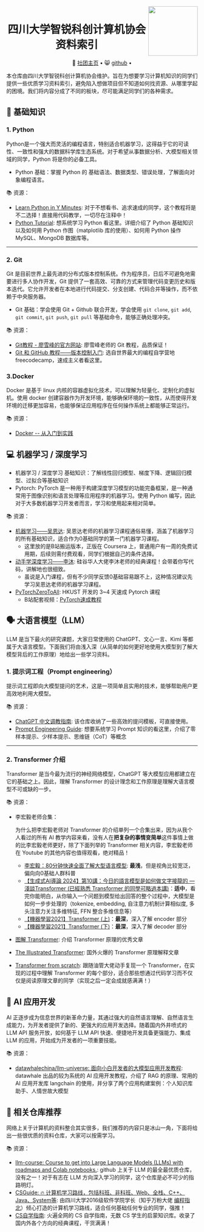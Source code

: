 <img align='right' src="https://github.com/zhangbihan999/CSGuidance/blob/main/imgs/%E5%8D%8F%E4%BC%9A%E6%A0%87%E5%BF%97.png" width=130>

<div align="center">
  <h1>四川大学智锐科创计算机协会资料索引</h1>
  <p align="center">
    &#128195; <a href="https://unicov.cn/scu/">社团主页</a> • 
    &#128568; <a href="https://github.com/scu-covariant">github</a> • 
  </p>
</div>

本仓库由四川大学智锐科创计算机协会维护。旨在为想要学习计算机知识的同学们提供一些优质学习资料索引，避免陷入想做项目但不知道如何找资源、从哪里学起的困境。我们将内容分成了不同的板块，尽可能满足同学们的各种需求。

## &#128221; 基础知识

### 1. Python

Python是一个强大而灵活的编程语言，特别适合机器学习，这得益于它的可读性、一致性和强大的数据科学库生态系统。对于希望从事数据分析、大模型相关领域的同学，Python 将是你的必备工具。

- Python 基础：掌握 Python 的 基础语法、数据类型、错误处理，了解面向对象编程语言。

&#128218; 资源：

- [Learn Python in Y Minutes](https://learnxinyminutes.com/docs/python/): 对于不想看书、追求速成的同学，这个教程将是不二选择！直接用代码教学，一切尽在注释中！
- [Python Tutorial](https://www.w3schools.com/python/?ref=bootvar.com): 想系统学习 Python 看这里。详细介绍了 Python 基础知识以及如何用 Python 作图（matplotlib 库的使用）、如何用 Python 操作 MySQL、MongoDB 数据库等。

--------

### 2. Git

Git 是目前世界上最先进的分布式版本控制系统。作为程序员，日后不可避免地需要进行多人协作开发，Git 提供了一套高效、可靠的方式来管理代码变更历史和版本迭代。它允许开发者在本地进行代码提交、分支创建、代码合并等操作，而不依赖于中央服务器。

- Git 基础：学会使用 Git + Github 联合开发，学会使用 `git clone`, `git add`, `git commit`, `git push`, `git pull` 等基础命令，能够正确处理冲突。

&#128218; 资源：

- [Git教程 - 廖雪峰的官方网站](https://liaoxuefeng.com/books/git/introduction/index.html): 廖雪峰老师的 Git 教程，品质保证！
- [Git 和 GitHub 教程——版本控制入门](https://www.freecodecamp.org/chinese/news/git-and-github-for-beginners/): 选自世界最大的编程自学营地 freecodecamp，速成主义者看这里。

### 3.Docker

Docker 是基于 linux 内核的容器虚拟化技术，可以理解为轻量化、定制化的虚拟机。使用 docker 创建容器作为开发环境，能够确保环境的一致性，从而使得开发环境的迁移更加容易，也能够保证应用程序在任何操作系统上都能够正常运行。

&#128218; 资源：

- [Docker -- 从入门到实践](https://docker-practice.github.io/zh-cn/)

## &#128187; 机器学习 / 深度学习

- 机器学习 / 深度学习 基础知识：了解线性回归模型、梯度下降、逻辑回归模型、过拟合等基础知识
- Pytorch: PyTorch 是一种用于构建深度学习模型的功能完备框架，是一种通常用于图像识别和语言处理等应用程序的机器学习。使用 Python 编写，因此对于大多数机器学习开发者而言，学习和使用起来相对简单。

 &#128218; 资源：

- [机器学习——吴恩达](https://www.bilibili.com/video/BV1Bq421A74G?vd_source=0b09067c2866c4e9422cb38d8613e75c): 吴恩达老师的机器学习课程通俗易懂，涵盖了机器学习的所有基础知识，适合作为0基础同学的第一门机器学习课程。
	- 这里放的是B站搬运版本，正版在 Coursera 上，普通用户有一周的免费试用期，后续则需付费观看，同学们根据自己的条件选择。
- [动手学深度学习——李沐](https://www.bilibili.com/video/BV1if4y147hS/): 硅谷华人大佬李沐老师的经典课程！会带着你写代码，讲解地也很细致。
	- 虽说是入门课程，但有不少同学反馈0基础容易跟不上，这种情况建议先学习吴恩达老师的机器学习课程。
- [PyTorchZeroToAll](https://github.com/hunkim/PyTorchZeroToAll): HKUST 开发的 3~4 天速成 Pytorch 课程
	- B站配套视频：[PyTorch速成教程](https://www.bilibili.com/video/av15823922/)

## &#128483; 大语言模型（LLM）

LLM 是当下最火的研究课题，大家日常使用的 ChatGPT、文心一言、Kimi 等都属于大语言模型。下面我们将由浅入深（从简单的如何更好地使用大模型到了解大模型背后的工作原理）地给出一些学习资料。

### 1. 提示词工程（Prompt engineering）

提示词工程即向大模型提问的艺术，这是一项简单且实用的技术，能够帮助用户更高效地利用大模型。

&#128218; 资源：

- [ChatGPT 中文调教指南](https://github.com/PlexPt/awesome-chatgpt-prompts-zh): 该仓库收纳了一些高效的提问模板，可直接使用。
- [Prompt Engineering Guide](https://www.promptingguide.ai/zh): 想要系统学习 Prompt 知识的看这里，介绍了零样本提示、少样本提示、思维链（CoT）等概念

------------

### 2. Transformer 介绍

Transformer 是当今最为流行的神经网络模型，ChatGPT 等大模型应用都建立在它的基础之上。因此，理解 Transformer 的设计理念和工作原理是理解大语言模型不可或缺的一步。

&#128218; 资源：

- 李宏毅老师合集：

	为什么把李宏毅老师对 Transformer 的介绍单列一个合集出来，因为从我个人看过的所有 AI 教学内容来看，没有人在**把复杂的事情变简单**这件事情上做的比李宏毅老师更好，除了下面列举的 Transformer 相关内容，李宏毅老师在 Youtube 的其他内容也值得观看，绝对精品！

	- [李宏毅：80分钟快速全面了解大型语言模型](https://mp.weixin.qq.com/s/yJJg1Qn_SvK8POQP4GTqwg): **最浅**，但是视角比较宽泛，偏向向0基础人群科普
	- [【生成式AI導論 2024】第10講：今日的語言模型是如何做文字接龍的 — 淺談Transformer (已經熟悉 Transformer 的同學可略過本講)](https://www.youtube.com/watch?v=uhNsUCb2fJI)：**适中**，看完你能明白，从你输入一个问题到模型给出回答的整个过程中，大模型是如何一步步处理的（tokenize, embedding, 自注意力机制计算相似度, 多头注意力关注多维特征, FFN 整合多维信息等）
	- [【機器學習2021】Transformer (上)](https://www.youtube.com/watch?v=n9TlOhRjYoc&t=0s)：**最深**，深入了解 encoder 部分
	- [【機器學習2021】Transformer (下)](https://www.youtube.com/watch?v=N6aRv06iv2g)：**最深**，深入了解 decoder 部分

- [图解 Transformer](https://mp.weixin.qq.com/s?__biz=MzIzMDc2Njc0MQ==&mid=2247484181&idx=1&sn=2436fc57c49dcd904bc0f513b81e8604&chksm=e8af22efdfd8abf9cd7b831840a21d349141ba66f4839e2e6fae2ef2fdc7dd2be370046bbbb9&mpshare=1&scene=1&srcid=0321Lk3ENcUU4g3Djrt8GMW5&sharer_shareinfo=ee33e8994c5af07686d5f3b76fa4e40b&sharer_shareinfo_first=ee33e8994c5af07686d5f3b76fa4e40b&from=industrynews&version=4.1.20.6024&platform=win#rd): 介绍 Transformer 原理的优秀文章
- [The Illustrated Transformer](https://jalammar.github.io/illustrated-transformer/): 国外火爆的 Transformer 原理解释文章
- [Transformer from scratch](https://www.youtube.com/watch?v=QCJQG4DuHT0&list=PLTl9hO2Oobd97qfWC40gOSU8C0iu0m2l4): 跟随油管大佬动手复现一个 Transformer，在实现的过程中理解 Transformer 的每个部分，适合那些想通过代码学习而不仅仅是阅读原理文章的同学（实现之后一定会成就感满满！）

## &#129331; AI 应用开发

AI 正逐步成为信息世界的新革命力量，其通过强大的自然语言理解、自然语言生成能力，为开发者提供了新的、更强大的应用开发选择。随着国内外井喷式的 LLM API 服务开放，如何基于 LLM API 快速、便捷地开发具备更强能力、集成 LLM 的应用，开始成为开发者的一项重要技能。

&#128218; 资源：

- [datawhalechina/llm-universe: 面向小白开发者的大模型应用开发教程](https://github.com/datawhalechina/llm-universe): datawhale 出品的较为系统的 AI 应用开发教程，介绍了 RAG 的原理、常用的 AI 应用开发库 langchain 的使用，并分享了两个应用构建案例：个人知识库助手、人情世故大模型 

## &#127984; 相关仓库推荐

网络上关于计算机的资料整合其实很多，我们推荐的内容只是冰山一角，下面将给出一些很优质的资料仓库，大家可以按需学习。

&#128218; 资源：

- [llm-course: Course to get into Large Language Models (LLMs) with roadmaps and Colab notebooks.](https://github.com/mlabonne/llm-course?tab=readme-ov-file): github 上关于 LLM 的最全最优质仓库，没有之一！对于有志在 LLM 方向深入学习的同学，这个仓库是必不可少的指路明灯。
- [CSGuide: 🔥 计算机学习路线，包括科班、非科班、Web、全栈、C++、Java、System等](https://github.com/imarvinle/CSGuide): 由四川大学2016级软件学院学长（知乎万粉大佬 [编程指北](https://www.zhihu.com/people/bian-cheng-zhi-bei)）倾心打造的计算机学习路线，适合任何基础任何专业的同学，强推！
- [CS自学指南](https://csdiy.wiki/): 火遍全网的 CS 自学指南，无数 CS 学生的启蒙知识库。收录了国内外各个方向的经典课程，干货满满！

